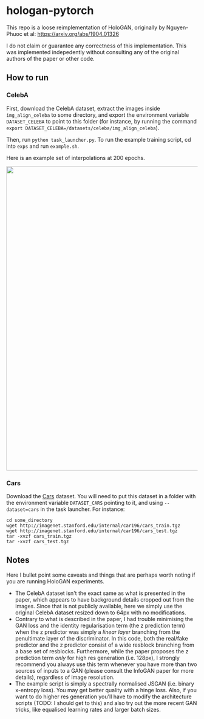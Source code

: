 # hologan-pytorch

This repo is a loose reimplementation of HoloGAN, originally by Nguyen-Phuoc et al: https://arxiv.org/abs/1904.01326

I do not claim or guarantee any correctness of this implementation. This was implemented indepedently without consulting any of the original authors of the paper or other code.

## How to run

### CelebA

First, download the CelebA dataset, extract the images inside `img_align_celeba` to some directory, and export the environment variable `DATASET_CELEBA` to point to this folder (for instance, by running the command `export DATASET_CELEBA=/datasets/celeba/img_align_celeba`).

Then, run `python task_launcher.py`. To run the example training script, cd into `exps` and run `example.sh`.

Here is an example set of interpolations at 200 epochs.

<img src="https://github.com/christopher-beckham/hologan-pytorch/blob/dev/example_training.png?raw=true" width="800" />

### Cars

Download the [Cars](https://ai.stanford.edu/~jkrause/cars/car_dataset.html) dataset. You will need to put this dataset in a folder with the environment variable `DATASET_CARS` pointing to it, and using `--dataset=cars` in the task launcher. For instance:

```
cd some_directory
wget http://imagenet.stanford.edu/internal/car196/cars_train.tgz
wget http://imagenet.stanford.edu/internal/car196/cars_test.tgz
tar -xvzf cars_train.tgz
tar -xvzf cars_test.tgz
```

## Notes

Here I bullet point some caveats and things that are perhaps worth noting if you are running HoloGAN experiments.

- The CelebA dataset isn't the exact same as what is presented in the paper, which appears to have background details cropped out from the images. Since that is not publicly available, here we simply use the original CelebA dataset resized down to 64px with no modifications.
- Contrary to what is described in the paper, I had trouble minimising the GAN loss and the identity regularisation term  (the z prediction term) when the z predictor was simply a _linear layer_ branching from the penultimate layer of the discriminator. In this code, both the real/fake predictor and the z predictor consist of a wide resblock branching from a base set of resblocks. Furthermore, while the paper proposes the z prediction term _only_ for high res generation (i.e. 128px), I strongly recommend you always use this term whenever you have more than two sources of inputs to a GAN (please consult the InfoGAN paper for more details), regardless of image resolution.
- The example script is simply a spectrally normalised JSGAN (i.e. binary x-entropy loss). You may get better quality with a hinge loss. Also, if you want to do higher res generation you'll have to modify the architecture scripts (TODO: I should get to this) and also try out the more recent GAN tricks, like equalised learning rates and larger batch sizes. 

